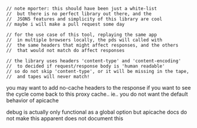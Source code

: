     // note mporter: this should have been just a white-list
    //  but there is no perfect library out there, and the
    //  JSON5 features and simplicity of this library are cool
    // maybe i will make a pull request some day

    // for the use case of this tool, replaying the same app
    //  in multiple browsers locally, the pds will called with
    //  the same headers that might affect responses, and the others
    //  that would not match do affect responses

    // the library uses headers 'content-type' and 'content-encoding'
    //  to decided if request/response body is 'human readable'
    // so do not skip 'content-type', or it will be missing in the tape,
    //  and tapes will never match!

you may want to add no-cache headers to the response if you want to see the cycle come back to this proxy cache..
ie.. you do not want the default behavior of apicache

debug is actually only functional as a global option
but apicache docs do not make this apparent does not document this